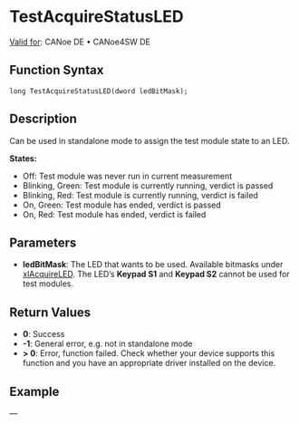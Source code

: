 # TestAcquireStatusLED

[Valid for](../../../Shared/FeatureAvailability.md): CANoe DE • CANoe4SW DE

## Function Syntax

```
long TestAcquireStatusLED(dword ledBitMask);
```

## Description

Can be used in standalone mode to assign the test module state to an LED.

**States:**

- Off: Test module was never run in current measurement
- Blinking, Green: Test module is currently running, verdict is passed
- Blinking, Red: Test module is currently running, verdict is failed
- On, Green: Test module has ended, verdict is passed
- On, Red: Test module has ended, verdict is failed

## Parameters

- **ledBitMask**: The LED that wants to be used. Available bitmasks under [xlAcquireLED](../../Other/Functions/CAPLfunctionxlAcquireLED.md). The LED’s **Keypad S1** and **Keypad S2** cannot be used for test modules.

## Return Values

- **0**: Success
- **-1**: General error, e.g. not in standalone mode
- **> 0**: Error, function failed. Check whether your device supports this function and you have an appropriate driver installed on the device.

## Example

—
